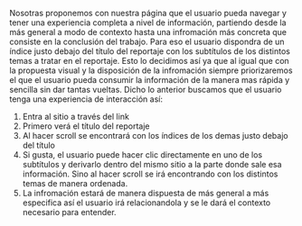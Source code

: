 Nosotras proponemos con nuestra página que el usuario pueda navegar y tener una experiencia completa a nivel de información, partiendo desde la más general a modo de contexto hasta una infromación más concreta que consiste en la conclusión del trabajo. Para eso el usuario dispondra de un índice justo debajo del título del reportaje con los subtítulos de los distintos temas a tratar en el reportaje. Esto lo decidimos así ya que al igual que con la propuesta visual y la disposición de la infromación siempre priorizaremos el que el usuario pueda consumir la información de la manera mas rápida y sencilla sin dar tantas vueltas. 
Dicho lo anterior buscamos que el usuario tenga una experiencia de interacción así: 
1. Entra al sitio a través del link 
2. Primero verá el título del reportaje
3. Al hacer scroll se encontrará con los índices de los demas justo debajo del título 
4. Si gusta, el usuario puede hacer clic directamente en uno de los subtítulos y derivarlo dentro del mismo sitio a la parte donde sale esa información. Sino al hacer scroll se irá encontrando con los distintos temas de manera ordenada. 
5. La infromación estará de manera dispuesta de más general a más especifica así el usuario irá relacionandola y se le dará el contexto necesario para entender. 
